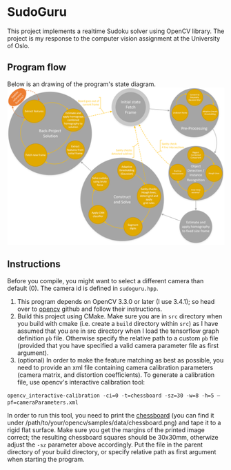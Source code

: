 # SudoGuru
This project implements a realtime Sudoku solver using OpenCV library. The project is my response to the computer vision assignment at the University of Oslo. 

## Program flow 
Below is an drawing of the program's state diagram. 
![Program flow](./doc/img/state-machine.png "State machine drawing")

## Instructions
Before you compile, you might want to select a different camera than default (0). The camera id is defined in `sudoguru.hpp`.
1.  This program depends on OpenCV 3.3.0 or later (I use 3.4.1); so head over to [opencv](https://github.com/opencv/opencv/) github and follow their instructions. 
2.  Build this project using CMake. Make sure you are in `src` directory when you build with cmake (i.e. create a `build` directory within `src`) as I have assumed that you are in src directory when I load the tensorflow graph definition `pb` file. Otherwise specify the relative path to a custom `pb` file (provided that you have specified a valid camera parameter file as first argument).
3.  (optional) In order to make the feature matching as best as possible, you need to provide an xml file containing camera calibration parameters (camera matrix, and distortion coefficients). To generate a calibration file, use opencv's interactive calibration tool:
```
opencv_interactive-calibration -ci=0 -t=chessboard -sz=30 -w=8 -h=5 –pf=cameraParameters.xml
```
In order to run this tool, you need to print the [chessboard](https://github.com/opencv/opencv/blob/master/samples/data/chessboard.png) (you can find it under /path/to/your/opencv/samples/data/chessboard.png) and tape it to a rigid flat surface. Make sure you get the margins of the printed image correct; the resulting chessboard squares should be 30x30mm, otherwize adjust the `-sz` parameter above accordingly.
Put the file in the parent directory of your build directory, or specify relative path as first argument when starting the program.
